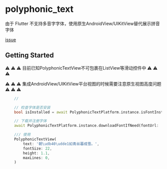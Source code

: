 # polyphonic_text

由于 Flutter 不支持多音字字体，使用原生AndroidView/UIKitView替代展示拼音字体

[issue](https://github.com/flutter/flutter/issues/134020)

## Getting Started

⚠️ ⚠️ ⚠️ 目前已知PolyphonicTextView不可包裹在ListView等滑动控件中 ⚠️ ⚠️ ⚠️ 

⚠️ ⚠️ ⚠️ 集成AndroidView/UIKitView平台视图的时候需要注意原生视图高度问题 ⚠️ ⚠️ ⚠️    

```dart
    //

    // 检查字体是否安装
    bool isInstalled = await PolyphonicTextPlatform.instance.isFontInstalled();

    // 下载并注册字体
    await PolyphonicTextPlatform.instance.downloadFontIfNeed(fontUrl: 'https://www.tigeridea.cn/zuidongfeng/font/ATTPY.ttf');

    /// 使用
    PolyphonicTextView(
        text: '朝\udb40\udde1如青丝暮成雪。',
        fontSize: 22,
        height: 1.1,
        maxLines: 0,
    )

```


